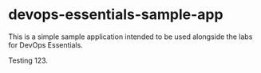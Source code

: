 # devops-essentials-sample-app

This is a simple sample application intended to be used alongside the labs for DevOps Essentials.

Testing 123.
